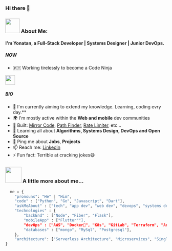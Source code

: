 ### Hi there 👋

### <img src="https://github.com/TheDudeThatCode/TheDudeThatCode/blob/master/Assets/Developer.gif" width="45px"> About Me:
#### I'm Yonatan, a Full-Stack Developer | Systems Designer | Junior DevOps.

##### NOW

- 🇵🇹 Working tirelessly to become a Code Ninja
<img src="https://media.giphy.com/media/WUlplcMpOCEmTGBtBW/giphy.gif" width="30">

##### BIO

- 🏢 I'm currently aiming to extend my knowledge. Learning, coding evry day.**
- 🌍 I'm mostly active within the **Web and mobile** dev communities
- 🔨 Built: [Mirror Code](https://mirror-code.web.app), [Path Finder](https://pathfinder-visually.web.app/), [Rate Limiter](https://www.npmjs.com/package/simple-rate-limiter-middleware), etc…
- 🌱 Learning all about **Algorithms, Systems Design, DevOps and Open Source**
- 💬 Ping me about **Jobs**, **Projects**
- 📫 Reach me: [Linkedin](https://www.linkedin.com/in/yonatan-merkebu-16a633182/)
- ⚡️ Fun fact: Terrible at cracking jokes😅

### <img src="https://media.giphy.com/media/VgCDAzcKvsR6OM0uWg/giphy.gif" width="50"> A little more about me...  

```python
  me = {
    "pronouns": "He" | "Him",
    "code" : ["Python", "Go", "Javascript", "Dart"],
    "askMeAbout" : ["tech", "app dev", "web dev", "devops", "systems design"],
    "technologies" : {
        "backEnd" : ["Node", "Fiber", "Flask"],
        "mobileApp" : ["Flutter""],
        "devOps" : ["AWS", "Docker🐳", "K8s", "GitLab", "Terraform", "Ansible"],
        "databases" : ["mongo", "MySql", "Postgresql"],
    },
    "architecture": ["Serverless Architecture", "Microservices", "Single page applications"],
}
```
